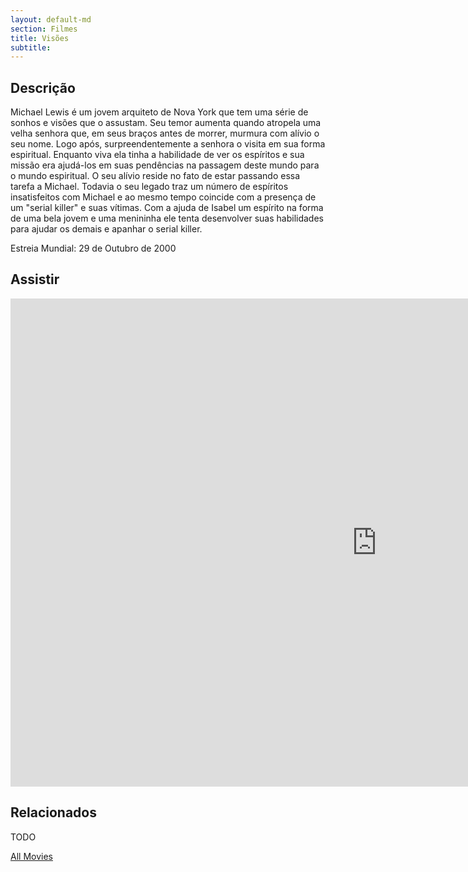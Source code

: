 ```yaml
---
layout: default-md
section: Filmes
title: Visões
subtitle: 
---
```


## Descrição
Michael Lewis é um jovem arquiteto de Nova York que tem uma série de sonhos e visões que o assustam. Seu temor aumenta quando atropela uma velha senhora que, em seus braços antes de morrer, murmura com alívio o seu nome. Logo após, surpreendentemente a senhora o visita em sua forma espiritual. Enquanto viva ela tinha a habilidade de ver os espíritos e sua missão era ajudá-los em suas pendências na passagem deste mundo para o mundo espiritual. O seu alívio reside no fato de estar passando essa tarefa a Michael. Todavia o seu legado traz um número de espíritos insatisfeitos com Michael e ao mesmo tempo coincide com a presença de um "serial killer" e suas vítimas. Com a ajuda de Isabel um espírito na forma de uma bela jovem e uma menininha ele tenta desenvolver suas habilidades para ajudar os demais e apanhar o serial killer.

Estreia Mundial: 29 de Outubro de 2000


## Assistir
<iframe width="1172" height="781" src="https://www.youtube.com/embed/MOnjEiZcZts" frameborder="0" allow="accelerometer; autoplay; encrypted-media; gyroscope; picture-in-picture" allowfullscreen></iframe>

## Relacionados
TODO


<a href="/movies" class="button">All Movies</a>